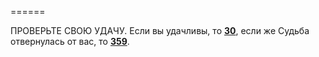 ======

ПРОВЕРЬТЕ СВОЮ УДАЧУ. Если вы удачливы, то [**30**](#n_30), если же Судьба отвернулась от вас, то [**359**](#n_359).

